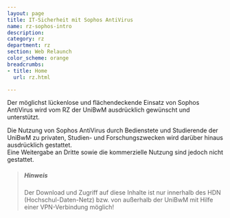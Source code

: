 ```yaml
---
layout: page
title: IT-Sicherheit mit Sophos AntiVirus
name: rz-sophos-intro
description: 
category: rz
department: rz
section: Web Relaunch
color_scheme: orange
breadcrumbs:
- title: Home
  url: rz.html

---
```

<div class="col-md-9">
	<p>
	Der möglichst lückenlose und flächendeckende Einsatz von Sophos AntiVirus wird vom RZ der UniBwM ausdrücklich gewünscht und unterstützt.</p>
	<p>
	Die Nutzung von Sophos AntiVirus durch Bedienstete und Studierende der UniBwM zu privaten, Studien- und Forschungszwecken wird darüber hinaus ausdrücklich gestattet. <br />
	Eine Weitergabe an Dritte sowie die kommerzielle Nutzung sind jedoch nicht gestattet.</p>
<blockquote class="gray bg-theme-colored">
	<h5>Hinweis</h5>
	<p>Der Download und Zugriff auf diese Inhalte ist nur innerhalb des HDN (Hochschul-Daten-Netz) bzw. von außerhalb der UniBwM mit Hilfe einer VPN-Verbindung möglich!</p>
</blockquote>
</div>
